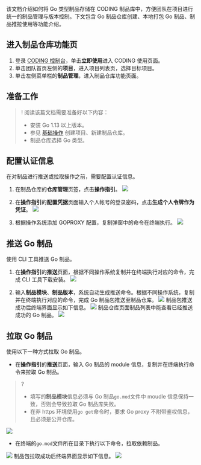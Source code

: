 该文档介绍如何将 Go 类型制品存储在 CODING 制品库中，方便团队在项目进行统一的制品管理与版本控制。下文包含 Go 制品仓库创建、本地打包 Go 制品、制品推拉使用等功能介绍。

## 进入制品仓库功能页
1. 登录 [CODING 控制台](https://console.cloud.tencent.com/coding)，单击**立即使用**进入 CODING 使用页面。
2. 单击团队首页左侧的**项目**，进入项目列表页，选择目标项目。
3. 单击左侧菜单栏的**制品管理**，进入制品仓库功能页面。

## 准备工作

>! 阅读该篇文档需要准备好以下内容：
> -  安装 Go 1.13 以上版本。
> -  参见 [基础操作](https://cloud.tencent.com/document/product/1116/53159) 创建项目、新建制品仓库。
> -  制品仓库选择 Go 类型。

## 配置认证信息
在对制品进行推送或拉取操作之前，需要配置认证信息。

1. 在制品仓库的**仓库管理**页签，点击**操作指引**。
![](https://qcloudimg.tencent-cloud.cn/raw/fea47bf53649062d5c0e075855fc5e07.png)

2. 在**操作指引**的**配置凭据**页面输入个人帐号的登录密码，点击**生成个人令牌作为凭证**。
![](https://qcloudimg.tencent-cloud.cn/raw/2f24050270c14ab52847bf21ea8c9a0c.png)

3. 根据操作系统添加 GOPROXY 配置，复制弹窗中的命令在终端执行。
![](https://qcloudimg.tencent-cloud.cn/raw/bd01fcedb8e3867c96e2567b99bded2b.png)

## 推送 Go 制品
使用 CLI 工具推送 Go 制品。
1. 在**操作指引**的**推送**页面，根据不同操作系统复制并在终端执行对应的命令，完成 CLI 工具下载安装。
![](https://qcloudimg.tencent-cloud.cn/raw/61a58c189e98c785b4cdba511fcc7cc6.png)

2. 输入**制品模块**、**制品版本**，系统自动生成推送命令。根据不同操作系统，复制并在终端执行对应的命令，完成 Go 制品包推送至制品仓库。
![](https://qcloudimg.tencent-cloud.cn/raw/971774358f8220aa620d73c7688ca918.png)
制品包推送成功后终端界面显示如下信息。
![](https://qcloudimg.tencent-cloud.cn/raw/1148119a0fb8254952ee831b8d553c96.png)
制品仓库页面制品列表中能查看已经推送成功的 Go 制品。
![](https://qcloudimg.tencent-cloud.cn/raw/2fb29ccaa35ea857f76803d5e3dcfc26.png)

## 拉取 Go 制品
使用以下一种方式拉取 Go 制品。
-   在**操作指引**的**推送**页面，输入 Go 制品的 module 信息，复制并在终端执行命令来拉取 Go 制品。
>?
> -   填写的**制品模块**信息必须与 Go 制品`go.mod`文件中 moudle 信息保持一致，否则会导致拉取 Go 制品库失败。
> -   在非 https 环境使用`go get`命令时，要求 Go proxy 不附带鉴权信息，且必须是公开仓库。

![](https://qcloudimg.tencent-cloud.cn/raw/c8fa3652de29dc6c616f6157135df9d8.png)

-   在终端的`go.mod`文件所在目录下执行以下命令，拉取依赖制品。

![](https://qcloudimg.tencent-cloud.cn/raw/a4feec69518039829968835d774fdcb7.png)
制品包拉取成功后终端界面显示如下信息。
![](https://qcloudimg.tencent-cloud.cn/raw/4c7fc1eb37f500a3d6f09c89680efdfa.png)